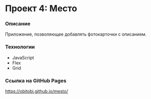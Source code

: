 # Проект 4: Место

### Описание
Приложение, позволяющее добавлять фотокарточки с описанием. 

### Технологии
* JavaScript
* Flex
* Grid

### Ссылка на GitHub Pages
https://obitobi.github.io/mesto/
